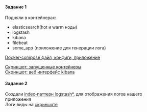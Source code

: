 #### Задание 1 
Подняли в контейнерах: 
 - elasticsearch(hot и warm ноды) 
 - logstash 
 - kibana 
 - filebeat 
 - some_app (приложение для генерации лога) 

[Docker-compose файл, конфиги, приложение](https://github.com/Danil054/devops-netology/tree/main/elk)  

[Скриншот: запущенные контейнеры](https://github.com/Danil054/devops-netology/blob/main/pics/elk1.png)  
[Скриншот: веб интерфейс kibana](https://github.com/Danil054/devops-netology/blob/main/pics/elk2.png)  

#### Задание 2 

Создали [index-паттерн logstash*](https://github.com/Danil054/devops-netology/blob/main/pics/elk3.png), для отображения логов нашего приложения  
Логи виды на [скриншоте](https://github.com/Danil054/devops-netology/blob/main/pics/elk2.png)  

